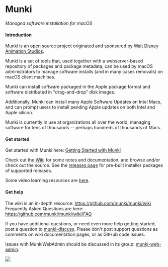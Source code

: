 Munki
=====

_Managed software installation for macOS_

#### Introduction

Munki is an open source project originated and sponsored by [Walt Disney Animation Studios](https://www.disneyanimation.com/open-source/).

Munki is a set of tools that, used together with a webserver-based repository of packages and package metadata, can be used by macOS administrators to manage software installs (and in many cases removals) on macOS client machines.

Munki can install software packaged in the Apple package format and software distributed in "drag-and-drop" disk images.

Additionally, Munki can install many Apple Software Updates on Intel Macs, and can prompt users to install pending Apple updates on both Intel and Apple silicon.

Munki is currently in use at organizations all over the world, managing software for tens of thousands -- perhaps hundreds of thousands of Macs.

#### Get started

Get started with Munki here: [Getting Started with Munki](https://github.com/munki/munki/wiki/)

Check out the [Wiki](https://github.com/munki/munki/wiki) for some notes and documentation, and browse and/or check out the source. See the [releases page](https://github.com/munki/munki/releases) for pre-built installer packages of supported releases.

Some video learning resources are [here](https://github.com/munki/munki/wiki/More-Links-And-Tools#video-resources).

#### Get help

The wiki is an in-depth resource: https://github.com/munki/munki/wiki  
Frequently Asked Questions are here: https://github.com/munki/munki/wiki/FAQ

If you have additional questions, or need even more help getting started, post a question to [munki-discuss](https://groups.google.com/group/munki-discuss). Please don't post support questions as comments on wiki documentation pages, or as GitHub code issues.

Issues with MunkiWebAdmin should be discussed in its group: [munki-web-admin](https://groups.google.com/group/munki-web-admin).

![](https://github.com/munki/munki/wiki/images/managed_software_center.png)
